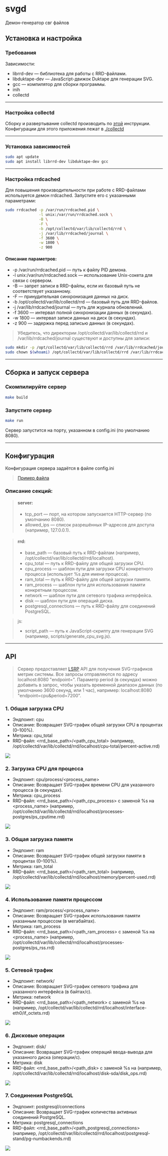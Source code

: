 # svgd
Демон-генератор свг файлов

## Установка и настройка
### Требования

Зависимости:
- librrd-dev — библиотека для работы с RRD-файлами.
- libduktape-dev — JavaScript-движок Duktape для генерации SVG.
- gcc — компилятор для сборки программы.
- inih
- collectd

---

### Настройка collectd
Сборку и развертывание collectd производить по [этой](https://github.com/Pavelavl/cpu-http-monitor) инструкции. Конфигурации для этого приложения лежат в [./collectd](./collectd)

---

### Установка зависимостей
```sh
sudo apt update
sudo apt install librrd-dev libduktape-dev gcc
```

---

### Настройка rrdcached

Для повышения производительности при работе с RRD-файлами используется демон rrdcached. Запустите его с указанными параметрами:

```sh
sudo rrdcached -p /var/run/rrdcached.pid \
               -l unix:/var/run/rrdcached.sock \
               -B \
               -F \
               -b /opt/collectd/var/lib/collectd/rrd \
               -j /var/lib/rrdcached/journal \
               -f 3600 \
               -w 1800 \
               -z 900
```

#### Описание параметров:
- -p /var/run/rrdcached.pid — путь к файлу PID демона.
- -l unix:/var/run/rrdcached.sock — использование Unix-сокета для связи с сервером.
- -B — запрет записи в RRD-файлы, если их базовый путь не соответствует указанному.
- -F — принудительная синхронизация данных на диск.
- -b /opt/collectd/var/lib/collectd/rrd — базовый путь для RRD-файлов.
- -j /var/lib/rrdcached/journal — путь для журнала обновлений.
- -f 3600 — интервал полной синхронизации данных (в секундах).
- -w 1800 — интервал записи данных на диск (в секундах).
- -z 900 — задержка перед записью данных (в секундах).

> Убедитесь, что директории /opt/collectd/var/lib/collectd/rrd и /var/lib/rrdcached/journal существуют и доступны для записи:
```sh
sudo mkdir -p /opt/collectd/var/lib/collectd/rrd /var/lib/rrdcached/journal
sudo chown $(whoami) /opt/collectd/var/lib/collectd/rrd /var/lib/rrdcached/journal
```

---

## Сборка и запуск сервера

### Скомпилируйте сервер
```sh
make build
```

### Запустите сервер
```sh
make run
```
Сервер запустится на порту, указанном в config.ini (по умолчанию 8080).

---

## Конфигурация

Конфигурация сервера задаётся в файле config.ini
> [Пример файла](config.ini)

### Описание секций:

> #### server:
> - tcp_port — порт, на котором запускается HTTP-сервер (по умолчанию 8080).
> - allowed_ips — список разрешённых IP-адресов для доступа (например, 127.0.0.1).

> #### rrd:
> - base_path — базовый путь к RRD-файлам (например, /opt/collectd/var/lib/collectd/rrd/localhost).
> - cpu_total — путь к RRD-файлу для общей загрузки CPU.
> - cpu_process — шаблон пути для загрузки CPU конкретного процесса (использует %s для имени процесса).
> - ram_total — путь к RRD-файлу для общей загрузки памяти.
> - ram_process — шаблон пути для использования памяти конкретным процессом.
> - network — шаблон пути для сетевого трафика интерфейса.
> - disk — шаблон пути для операций диска.
> - postgresql_connections — путь к RRD-файлу для соединений PostgreSQL.

> js:
> - script_path — путь к JavaScript-скрипту для генерации SVG (например, scripts/generate_cpu_svg.js).

---

## API
> Сервер предоставляет [LSRP](https://github.com/pavelavl/lsrp) API для получения SVG-графиков метрик системы. Все запросы отправляются по адресу localhost:8080 "endpoint=<endpoint>". Параметр period (в секундах) можно добавить в запрос, чтобы указать временной диапазон данных (по умолчанию 3600 секунд, или 1 час), например: localhost:8080 "endpoint=cpu&period=7200".

### 1. Общая загрузка CPU

- Эндпоинт: cpu
- Описание: Возвращает SVG-график общей загрузки CPU в процентах (0–100%).
- Метрика: cpu_total
- RRD-файл: <rrd_base_path>/<path_cpu_total> (например, /opt/collectd/var/lib/collectd/rrd/localhost/cpu-total/percent-active.rrd)

<img src="examples/cpu.svg"/>

### 2. Загрузка CPU для процесса

- Эндпоинт: cpu/process/<process_name>
- Описание: Возвращает SVG-график времени CPU для указанного процесса (в секундах).
- Метрика: cpu_process
- RRD-файл: <rrd_base_path>/<path_cpu_process> с заменой %s на <process_name> (например, /opt/collectd/var/lib/collectd/rrd/localhost/processes-postgres/ps_cputime.rrd)

<img src="examples/cpu_process_postgres.svg"/>

### 3. Общая загрузка памяти

- Эндпоинт: ram
- Описание: Возвращает SVG-график общей загрузки памяти в процентах (0–100%).
- Метрика: ram_total
- RRD-файл: <rrd_base_path>/<path_ram_total> (например, /opt/collectd/var/lib/collectd/rrd/localhost/memory/percent-used.rrd)

<img src="examples/ram.svg"/>

### 4. Использование памяти процессом

- Эндпоинт: ram/process/<process_name>
- Описание: Возвращает SVG-график использования памяти указанным процессом (в мегабайтах).
- Метрика: ram_process
- RRD-файл: <rrd_base_path>/<path_ram_process> с заменой %s на <process_name> (например, /opt/collectd/var/lib/collectd/rrd/localhost/processes-postgres/ps_rss.rrd)

<img src="examples/ram_process_postgres.svg"/>

### 5. Сетевой трафик

- Эндпоинт: network/<interface>
- Описание: Возвращает SVG-график сетевого трафика для указанного интерфейса (в байтах/с).
- Метрика: network
- RRD-файл: <rrd_base_path>/<path_network> с заменой %s на <interface> (например, /opt/collectd/var/lib/collectd/rrd/localhost/interface-eth0/if_octets.rrd)

<img src="examples/network.svg"/>

### 6. Дисковые операции

- Эндпоинт: disk/<disk>
- Описание: Возвращает SVG-график операций ввода-вывода для указанного диска (операции/с).
- Метрика: disk
- RRD-файл: <rrd_base_path>/<path_disk> с заменой %s на <disk> (например, /opt/collectd/var/lib/collectd/rrd/localhost/disk-sda/disk_ops.rrd)

<img src="examples/disk.svg"/>


### 7. Соединения PostgreSQL

- Эндпоинт: postgresql/connections
- Описание: Возвращает SVG-график количества активных соединений PostgreSQL.
- Метрика: postgresql_connections
- RRD-файл: <rrd_base_path>/<path_postgresql_connections> (например, /opt/collectd/var/lib/collectd/rrd/localhost/postgresql-stand/pg-numbackends.rrd)

<img src="examples/pgsql.svg"/>
